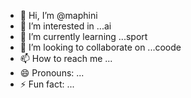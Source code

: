 - 👋 Hi, I’m @maphini
- 👀 I’m interested in ...ai
- 🌱 I’m currently learning ...sport
- 💞️ I’m looking to collaborate on ...coode
- 📫 How to reach me ...
- 😄 Pronouns: ...
- ⚡ Fun fact: ...

<!---
maphini/maphini is a ✨ special ✨ repository because its `README.md` (this file) appears on your GitHub profile.
You can click the Preview link to take a look at your changes.
--->
